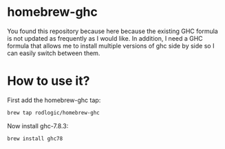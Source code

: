 homebrew-ghc
================

You found this repository because here because the existing GHC formula is not updated as frequently as I would like. In addition, I need a GHC formula that allows me to install multiple versions of ghc side by side so I can easily switch between them.

How to use it?
==============

First add the homebrew-ghc tap:

```bash
brew tap rodlogic/homebrew-ghc
```

Now install ghc-7.8.3:

```bash
brew install ghc78
```



